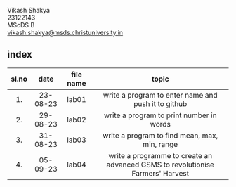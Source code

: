 

Vikash Shakya   
23122143   
MScDS B  
vikash.shakya@msds.christuniversity.in
## index
|sl.no|date|file name|topic|
|:---:|:---:|:----:|:---:|
|1.|23-08-23|lab01|write a program to enter name and push it to github|
|2.|29-08-23|lab02|write a program to print number in words|
|3.|31-08-23|lab03|write a program to find mean, max, min, range|
|4.|05-09-23|lab04|write a programme to create an advanced GSMS to revolutionise Farmers' Harvest|
